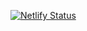 [![Netlify Status](https://api.netlify.com/api/v1/badges/291e8dc8-ed68-461f-84a9-44a82e105537/deploy-status)](https://app.netlify.com/sites/tadc-verify-site/deploys)